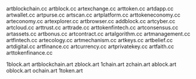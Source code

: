 artblockchain.cc
artblock.cc
artexchange.cc
arttoken.cc
artdapp.cc
artwallet.cc
artpurse.cc
artscan.cc
artplatform.cc
arttokeneconomy.cc
arteconomy.cc
artexplorer.cc
artbrowser.cc
addblock.cc
artcyber.cc
artcloud.cc
arttrust.cc
arttrade.cc
arttokenfintech.cc
artconsensus.cc
artassets.cc
artbonus.cc
artcontract.cc
artalgorithm.cc
artmanagement.cc
artfintech.cc
artecology.cc
artmechanism.cc
artkeys.cc
artbelief.cc
artdigital.cc
artfinance.cc
artcurrency.cc
artprivatekey.cc
artfaith.cc
arttokenfinance.cc

1block.art
artblockchain.art
zblock.art
1chain.art
zchain.art
ablock.art
oblock.art
ochain.art
1token.art
